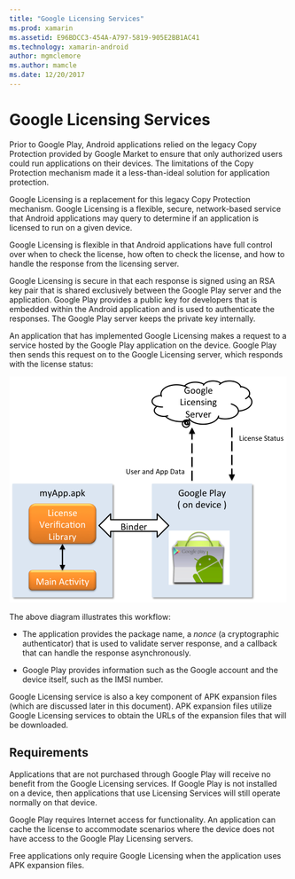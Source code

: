 ```yaml
---
title: "Google Licensing Services"
ms.prod: xamarin
ms.assetid: E96BDCC3-454A-A797-5819-905E2BB1AC41
ms.technology: xamarin-android
author: mgmclemore
ms.author: mamcle
ms.date: 12/20/2017
---
```


# Google Licensing Services

Prior to Google Play, Android applications relied on the legacy Copy
Protection provided by Google Market to ensure that only authorized users could
run applications on their devices. The limitations of the Copy Protection
mechanism made it a less-than-ideal solution for application protection.

Google Licensing is a replacement for this legacy Copy Protection mechanism.
Google Licensing is a flexible, secure, network-based service that Android
applications may query to determine if an application is licensed to run on a
given device.

Google Licensing is flexible in that Android applications have full control
over when to check the license, how often to check the license, and how to
handle the response from the licensing server.

Google Licensing is secure in that each response is signed using an RSA key
pair that is shared exclusively between the Google Play server and the
application. Google Play provides a public key for developers that is embedded
within the Android application and is used to authenticate the responses. The
Google Play server keeps the private key internally.

An application that has implemented Google Licensing makes a request to a
service hosted by the Google Play application on the device. Google Play then
sends this request on to the Google Licensing server, which responds with the
license status: 

[![Licensing server workflow diagram](google-licensing-services-images/gp-licensing-service-overview.png)](google-licensing-services-images/gp-licensing-service-overview.png#lightbox)

The above diagram illustrates this workflow: 

-   The application provides the package name, a *nonce* (a 
    cryptographic authenticator) that is used to validate server 
    response, and a callback that can handle the response 
    asynchronously. 

-   Google Play provides information such as the Google account and the 
    device itself, such as the IMSI number. 

Google Licensing service is also a key component of APK expansion files
(which are discussed later in this document). APK expansion files utilize Google
Licensing services to obtain the URLs of the expansion files that will be
downloaded.


## Requirements

Applications that are not purchased through Google Play will receive no
benefit from the Google Licensing services. If Google Play is not installed on a
device, then applications that use Licensing Services will still operate
normally on that device.

Google Play requires Internet access for functionality. An application can
cache the license to accommodate scenarios where the device does not have access
to the Google Play Licensing servers.

Free applications only require Google Licensing when the application uses APK
expansion files.
